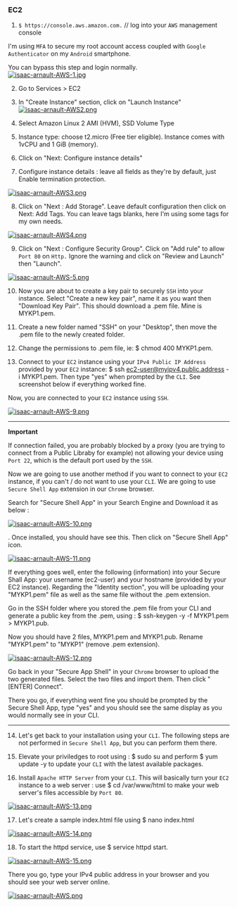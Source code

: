 ### EC2
1. `$ https://console.aws.amazon.com.` // log into your `AWS` management console<br>

I'm using `MFA` to secure my root account access coupled with `Google Authenticator` on my `Android` smartphone.<br>

You can bypass this step and login normally.<br>
[![isaac-arnault-AWS-1.jpg](https://i.postimg.cc/L5F2KQwp/isaac-arnault-AWS-1.jpg)](https://postimg.cc/nj26q2nR)

2. Go to Services > EC2<br>

3. In "Create Instance" section, click on "Launch Instance"<br>
[![isaac-arnault-AWS2.png](https://i.postimg.cc/nVSG28yg/isaac-arnault-AWS2.png)](https://postimg.cc/6TRZ6P5f)

4. Select Amazon Linux 2 AMI (HVM), SSD Volume Type<br>

5. Instance type: choose t2.micro (Free tier eligible). Instance comes with 1vCPU and 1 GiB (memory).<br>

6. Click on "Next: Configure instance details"<br>

7. Configure instance details : leave all fields as they're by default, just Enable termination protection.<br>

[![isaac-arnault-AWS3.png](https://i.postimg.cc/Sx69wHPy/isaac-arnault-AWS3.png)](https://postimg.cc/mPrh9pRq)

8. Click on "Next : Add Storage". Leave default configuration then click on Next: Add Tags. You can leave tags blanks, here I'm using some tags for my own needs.<br>

[![isaac-arnault-AWS4.png](https://i.postimg.cc/TY8qFjPJ/isaac-arnault-AWS4.png)](https://postimg.cc/8sH6r6M7)

9. Click on "Next : Configure Security Group". Click on "Add rule" to allow `Port 80` on `Http.` Ignore the warning and click on "Review and Launch" then "Launch".

[![isaac-arnault-AWS-5.png](https://i.postimg.cc/0QwK037R/isaac-arnault-AWS-5.png)](https://postimg.cc/5YftxsPn)

10. Now you are about to create a key pair to securely `SSH` into your instance. Select "Create a new key pair", name it as you want then "Download Key Pair". This should download a .pem file. Mine is MYKP1.pem.

11. Create a new folder named "SSH" on your "Desktop", then move the .pem file to the newly created folder.

12. Change the permissions to .pem file, ie: $ chmod 400 MYKP1.pem.<br>

13. Connect to your `EC2` instance using your `IPv4 Public IP Address` provided by your `EC2` instance: $ ssh ec2-user@myipv4.public.address -i MYKP1.pem. Then type "yes" when prompted by the `CLI`. See screenshot below if everything worked fine.<br>

Now, you are connected to your `EC2` instance using `SSH`.<br>

[![isaac-arnault-AWS-9.png](https://i.postimg.cc/SxvYw8LG/isaac-arnault-AWS-9.png)](https://postimg.cc/nXqLmXPs)

<hr>

<b>Important</b><br>

If connection failed, you are probably blocked by a proxy (you are trying to connect from a Public Libraby for example) not allowing your device using `Port 22`, which is the default port used by the `SSH`.<br>

Now we are going to use another method if you want to connect to your `EC2` instance, if you can't / do not want to use your `CLI`. We are going to use `Secure Shell App` extension in our `Chrome` browser.<br>

Search for "Secure Shell App" in your Search Engine and Download it as below :<br>

[![isaac-arnault-AWS-10.png](https://i.postimg.cc/3rp4VPVd/isaac-arnault-AWS-10.png)](https://postimg.cc/F1rHJn94)

. Once installed, you should have see this. Then click on "Secure Shell App" icon.<br>

[![isaac-arnault-AWS-11.png](https://i.postimg.cc/0QpfkZcv/isaac-arnault-AWS-11.png)](https://postimg.cc/FdHcGyMC)

If everything goes well, enter the following (information) into your Secure Shall App: your username (ec2-user) and your hostname (provided by your EC2 instance). Regarding the "Identity section", you will be uploading your "MYKP1.pem" file as well as the same file without the .pem extension.<br>

Go in the SSH folder where you stored the .pem file from your CLI and generate a public key from the .pem, using : $ ssh-keygen -y -f MYKP1.pem > MYKP1.pub.<br>

Now you should have 2 files, MYKP1.pem and MYKP1.pub. Rename "MYKP1.pem" to "MYKP1" (remove .pem extension).

  [![isaac-arnault-AWS-12.png](https://i.postimg.cc/D0YMqShw/isaac-arnault-AWS-12.png)](https://postimg.cc/8fM4GPs2)
  
Go back in your "Secure App Shell" in your `Chrome` browser to upload the two generated files. Select the two files and import them. Then click "[ENTER] Connect".<br>

There you go, if everything went fine you should be prompted by the Secure Shell App, type "yes" and you should see the same display as you would normally see in your CLI.

<hr>

14. Let's get back to your installation using your `CLI`. The following steps are not performed in `Secure Shell App`, but you can perform them there.<br>

15. Elevate your priviledges to root using : $ sudo su and perform $ yum update -y to update your `CLI` with the latest available packages.<br>

16. Install `Apache HTTP Server` from your `CLI`. This will basically turn your `EC2` instance to a web server : use $ cd /var/www/html to make your web server's files accessible by `Port 80`.<br>

[![isaac-arnault-AWS-13.png](https://i.postimg.cc/4xPRdb2z/isaac-arnault-AWS-13.png)](https://postimg.cc/Snnv18hs)

17. Let's create a sample index.html file using $ nano index.html<br>

[![isaac-arnault-AWS-14.png](https://i.postimg.cc/sg8GtsjG/isaac-arnault-AWS-14.png)](https://postimg.cc/nX4Lm8Qn)

18. To start the httpd service, use $ service httpd start.<br>

[![isaac-arnault-AWS-15.png](https://i.postimg.cc/k4NV6SxW/isaac-arnault-AWS-15.png)](https://postimg.cc/xJCjBcpd)

There you go, type your IPv4 public address in your browser and you should see your web server online.<br>

[![isaac-arnault-AWS.png](https://i.postimg.cc/85xPkBX1/isaac-arnault-AWS.png)](https://postimg.cc/5YqMnvMG)
